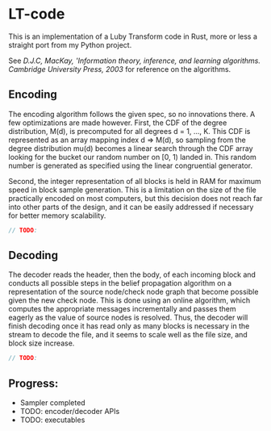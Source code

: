 LT-code
=======

This is an implementation of a Luby Transform code in Rust, more or less a straight port from my Python project.

See _D.J.C, MacKay, 'Information theory, inference, and learning algorithms. Cambridge University Press, 2003_ for reference on the algorithms.

## Encoding

The encoding algorithm follows the given spec, so no innovations there. A few optimizations are made however. First, the CDF of the degree distribution, M(d), is precomputed for all degrees d = 1, ..., K. This CDF is represented as an array mapping index d => M(d), so sampling from the degree distribution mu(d) becomes a linear search through the CDF array looking for the bucket our random number on \[0, 1) landed in. This random number is generated as specified using the linear congruential generator. 

Second, the integer representation of all blocks is held in RAM for maximum speed in block sample generation. This is a limitation on the size of the file practically encoded on most computers, but this decision does not reach far into other parts of the design, and it can be easily addressed if necessary for better memory scalability.

```rust
// TODO:
```

## Decoding
    
The decoder reads the header, then the body, of each incoming block and conducts all possible steps in the belief propagation algorithm on a representation of the source node/check node graph that become possible given the new check node. This is done using an online algorithm, which computes the appropriate messages incrementally and passes them eagerly as the value of source nodes is resolved. Thus, the decoder will finish decoding once it has read only as many blocks is necessary in the stream to decode the file, and it seems to scale well as the file size, and block size increase.

```rust
// TODO:
```

## Progress:

- Sampler completed
- TODO: encoder/decoder APIs
- TODO: executables
